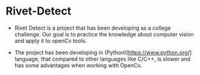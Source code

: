 # Rivet-Detect

* Rivet Detect is a project that has been developing as a college challenge. Our goal is to practice the knowledge about computer vision and apply it to openCv tools. 

* The project has been developing in (Python)[https://www.python.org/] language, that compared to other languages like C/C++, is slower and has some advantages when working with OpenCv.
